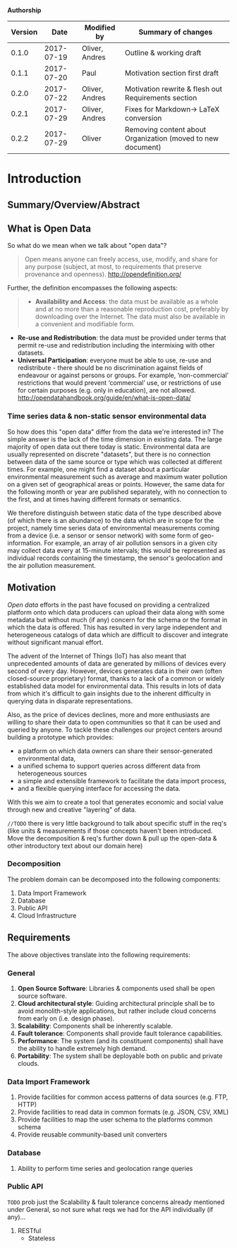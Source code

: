**Authorship**

|Version|Date|Modified by|Summary of changes|
|-------|----|-----------|------------------|
| 0.1.0 | 2017-07-19 | Oliver, Andres | Outline & working draft |
| 0.1.1 | 2017-07-20 | Paul | Motivation section first draft |
| 0.2.0 | 2017-07-22 | Oliver, Andres | Motivation rewrite & flesh out Requirements section |
| 0.2.1 | 2017-07-29 | Oliver, Andres | Fixes for Markdown-> LaTeX conversion |
| 0.2.2 | 2017-07-29 | Oliver | Removing content about Organization (moved to new document) |

# Introduction


## Summary/Overview/Abstract


## What is Open Data

So what do we mean when we talk about "open data"?

> Open means anyone can freely access, use, modify, and share for any purpose (subject, at most, to requirements that preserve provenance and openness).
http://opendefinition.org/

Further, the definition encompasses the following aspects:

> * **Availability and Access**: the data must be available as a whole and at no more than a reasonable reproduction cost, preferably by downloading over the Internet. The data must also be available in a convenient and modifiable form.
* **Re-use and Redistribution**: the data must be provided under terms that permit re-use and redistribution including the intermixing with other datasets.
* **Universal Participation**: everyone must be able to use, re-use and redistribute - there should be no discrimination against fields of endeavour or against persons or groups. For example, ‘non-commercial’ restrictions that would prevent ‘commercial’ use, or restrictions of use for certain purposes (e.g. only in education), are not allowed.
http://opendatahandbook.org/guide/en/what-is-open-data/


### Time series data & non-static sensor environmental data

So how does this "open data" differ from the data we're interested in? The simple answer is the lack of the time dimension in existing data. The large majority of open data out there today is static. Environmental data are usually represented on discrete "datasets", but there is no connection between data of the same source or type which was collected at different times. For example, one might find a dataset about a particular environmental measurement such as average and maximum water pollution on a given set of geographical areas or points. However, the same data for the following month or year are published separately, with no connection to the first, and at times having different formats or semantics.

We therefore distinguish between static data of the type described above (of which there is an abundance) to the data which are in scope for the project, namely time series data of environmental measurements coming from a device (i.e. a sensor or sensor network) with some form of geo-information. For example, an array of air pollution sensors in a given city may collect data every at 15-minute intervals; this would be represented as individual records containing the timestamp, the sensor's geolocation and the air pollution measurement.


## Motivation

*Open data* efforts in the past have focused on providing a centralized platform onto which data producers can upload their data along with some metadata but without much (if any) concern for the schema or the format in which the data is offered. This has resulted in very large independent and heterogeneous catalogs of data which are difficult to discover and integrate without significant manual effort.

The advent of the Internet of Things (IoT) has also meant that unprecedented amounts of data are generated by millions of devices every second of every day. However, devices generates data in their own (often closed-source proprietary) format, thanks to a lack of a common or widely established data model for environmental data. This results in lots of data from which it's difficult to gain insights due to the inherent difficulty in querying data in disparate representations.

Also, as the price of devices declines, more and more enthusiasts are willing to share their data to open communities so that it can be used and queried by anyone. To tackle these challenges our project centers around building a prototype which provides:

* a platform on which data owners can share their sensor-generated environmental data,
* a unified schema to support queries across different data from heterogeneous sources
* a simple and extensible framework to facilitate the data import process,
* and a flexible querying interface for accessing the data.

With this we aim to create a tool that generates economic and social value through new and creative "layering" of data.

`//TODO` there is very little background to talk about specific stuff in the req's (like units & measurements if those concepts haven't been introduced. Move the decomposition & req's further down & pull up the open-data & other introductory text about our domain here)


### Decomposition

The problem domain can be decomposed into the following components:

1. Data Import Framework
1. Database
1. Public API
1. Cloud Infrastructure


## Requirements

The above objectives translate into the following requirements:


### General

1. **Open Source Software**: Libraries & components used shall be open source software.
1. **Cloud architectural style**: Guiding architectural principle shall be to avoid monolith-style applications, but rather include cloud concerns from early on (i.e. design phase).
1. **Scalability**: Components shall be inherently scalable.
1. **Fault tolerance**: Components shall provide fault tolerance capabilities.
1. **Performance**: The system (and its constituent components) shall have the ability to handle extremely high demand.
1. **Portability**: The system shall be deployable both on public and private clouds.


### Data Import Framework

1. Provide facilities for common access patterns of data sources (e.g. FTP, HTTP)
1. Provide facilities to read data in common formats (e.g. JSON, CSV, XML)
1. Provide facilities to map the user schema to the platforms common schema
1. Provide reusable community-based unit converters


### Database

1. Ability to perform time series and geolocation range queries


### Public API

`TODO` prob just the Scalability & fault tolerance concerns already mentioned under General, so not sure what reqs we had for the API individually (if any)...

1. RESTful
    * Stateless
